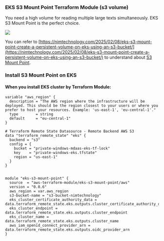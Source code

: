 ### EKS S3 Mount Point Terraform Module (s3 volume)

You need a high volume for reading multiple large texts simultaneously. EKS S3 Mount Point is the perfect choice.

![](https://nimtechnology.com/wp-content/uploads/2025/02/image-2.png)

You can refer to [https://nimtechnology.com/2025/02/08/eks-s3-mount-point-create-a-persistent-volume-on-eks-using-an-s3-bucket/](https://nimtechnology.com/2025/02/08/eks-s3-mount-point-create-a-persistent-volume-on-eks-using-an-s3-bucket/) to understand about [S3 Mount Point](https://nimtechnology.com/2025/02/08/eks-s3-mount-point-create-a-persistent-volume-on-eks-using-an-s3-bucket/).

### Install S3 Mount Point on EKS

#### When you install EKS cluster by Terraform Module:

```hcl
variable "aws_region" {
  description = "The AWS region where the infrastructure will be deployed. This should be the region closest to your users or where you prefer to host your resources. Example: 'us-east-1', 'eu-central-1'."
  type        = string
  default     = "eu-central-1"
}

# Terraform Remote State Datasource - Remote Backend AWS S3
data "terraform_remote_state" "eks" {
  backend = "s3"
  config = {
    bucket = "private-windows-mdaas-eks-tf-lock"
    key    = "private-windows-eks.tfstate"
    region = "us-east-1"
  }
}


module "eks-s3-mount-point" {
  source  = "aws-terraform-module/eks-s3-mount-point/aws"
  version = "0.0.6"
  aws_region = var.aws_region
  s3-bucket-name = "s3-bucket-nimtechnology"
  eks_cluster_certificate_authority_data = data.terraform_remote_state.eks.outputs.cluster_certificate_authority_data
  eks_cluster_endpoint = data.terraform_remote_state.eks.outputs.cluster_endpoint
  eks_cluster_name = data.terraform_remote_state.eks.outputs.cluster_name
  aws_iam_openid_connect_provider_arn = data.terraform_remote_state.eks.outputs.oidc_provider_arn
}
```